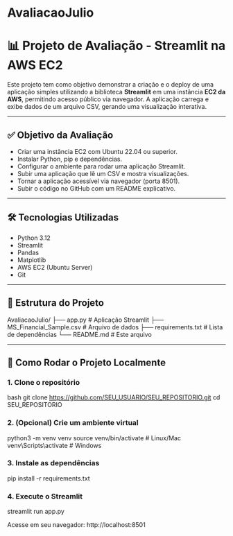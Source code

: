 # AvaliacaoJulio

# 📊 Projeto de Avaliação - Streamlit na AWS EC2

Este projeto tem como objetivo demonstrar a criação e o deploy de uma aplicação simples utilizando a biblioteca **Streamlit** em uma instância **EC2 da AWS**, permitindo acesso público via navegador. A aplicação carrega e exibe dados de um arquivo CSV, gerando uma visualização interativa.

---

## ✅ Objetivo da Avaliação

- Criar uma instância EC2 com Ubuntu 22.04 ou superior.
- Instalar Python, pip e dependências.
- Configurar o ambiente para rodar uma aplicação Streamlit.
- Subir uma aplicação que lê um CSV e mostra visualizações.
- Tornar a aplicação acessível via navegador (porta 8501).
- Subir o código no GitHub com um README explicativo.

---

## 🛠️ Tecnologias Utilizadas

- Python 3.12
- Streamlit
- Pandas
- Matplotlib
- AWS EC2 (Ubuntu Server)
- Git

---

## 📁 Estrutura do Projeto

AvaliacaoJulio/
├── app.py # Aplicação Streamlit
├── MS_Financial_Sample.csv # Arquivo de dados
├── requirements.txt # Lista de dependências
└── README.md # Este arquivo

---

## 🚀 Como Rodar o Projeto Localmente

### 1. Clone o repositório

bash
git clone https://github.com/SEU_USUARIO/SEU_REPOSITORIO.git
cd SEU_REPOSITORIO

### 2. (Opcional) Crie um ambiente virtual
python3 -m venv venv
source venv/bin/activate  # Linux/Mac
venv\Scripts\activate     # Windows

### 3. Instale as dependências
pip install -r requirements.txt

### 4. Execute o Streamlit
streamlit run app.py

Acesse em seu navegador:
http://localhost:8501

